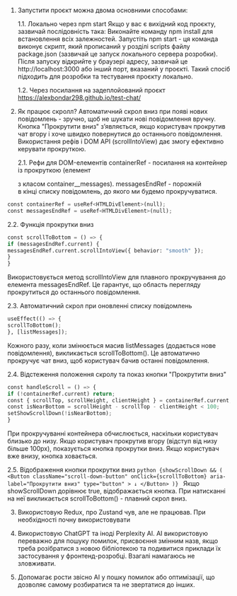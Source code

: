 1. Запустити проєкт можна двома основними способами:

   1.1. Локально через npm start
   Якщо у вас є вихідний код проєкту, зазвичай послідовність така:
   Виконайте команду npm install для встановлення всіх залежностей.
   Запустіть npm start - ця команда виконує скрипт, який прописаний у розділі scripts файлу package.json (зазвичай це запуск локального сервера розробки).
   Після запуску відкрийте у браузері адресу, зазвичай це http://localhost:3000 або інший порт, вказаний у проєкті.
   Такий спосіб підходить для розробки та тестування проєкту локально.

   1.2. Через посилання на задеплойований проєкт https://alexbondar298.github.io/test-chat/

2. Як працює скролл?
   Автоматичний скрол вниз при появі нових повідомлень - зручно, щоб не шукати нові повідомлення вручну. Кнопка "Прокрутити вниз" з’являється, якщо користувач прокрутив чат вгору і хоче швидко повернутися до останнього повідомлення. Використання рефів і DOM API (scrollIntoView) дає змогу ефективно керувати прокруткою.

   2.1. Рефи для DOM-елементів
   containerRef - посилання на контейнер із прокруткою (елемент <div> з класом container\_\_messages).
   messagesEndRef - порожній <div> в кінці списку повідомлень, до якого ми будемо прокручуватися.

```python
const containerRef = useRef<HTMLDivElement>(null);
const messagesEndRef = useRef<HTMLDivElement>(null);
```

2.2. Функція прокрутки вниз

```python
const scrollToBottom = () => {
if (messagesEndRef.current) {
messagesEndRef.current.scrollIntoView({ behavior: "smooth" });
}
}
```

Використовується метод scrollIntoView для плавного прокручування до елемента messagesEndRef. Це гарантує, що область перегляду прокрутиться до останнього повідомлення.

2.3. Автоматичний скрол при оновленні списку повідомлень

```python
useEffect(() => {
scrollToBottom();
}, [listMessages]);
```

Кожного разу, коли змінюється масив listMessages (додається нове повідомлення), викликається scrollToBottom(). Це автоматично прокручує чат вниз, щоб користувач бачив останні повідомлення.

2.4. Відстеження положення скролу та показ кнопки "Прокрутити вниз"

```python
const handleScroll = () => {
if (!containerRef.current) return;
const { scrollTop, scrollHeight, clientHeight } = containerRef.current;
const isNearBottom = scrollHeight - scrollTop - clientHeight < 100;
setShowScrollDown(!isNearBottom);
}
```

При прокручуванні контейнера обчислюється, наскільки користувач близько до низу. Якщо користувач прокрутив вгору (відступ від низу більше 100px), показується кнопка прокрутки вниз. Якщо користувач вже внизу, кнопка ховається.

2.5. Відображення кнопки прокрутки вниз
`python
    {showScrollDown && (
    <Button
    className="scroll-down-button"
    onClick={scrollToBottom}
    aria-label="Прокрутити вниз"
    type="button"
    >
        ↓
      </Button>
    )}
    `
Якщо showScrollDown дорівнює true, відображається кнопка. При натисканні на неї викликається scrollToBottom() - плавний скрол вниз.

3. Використовую Redux, про Zustand чув, але не працював. При необхідності почну використовувати

4. Використовую ChatGPT та іноді Perplexity AI. AI використовую переважно для пошуку помилок, присвоєння змінним назв, якщо треба розібратися з новою бібліотекою та подивитися приклади їх застосування у фронтенд-розробці. Взагалі намагаюсь не зловживати.

5. Допомагає рости звісно AI у пошку помилок або оптимізації, що дозволяє самому розбиратися та не звертатися до інших.
